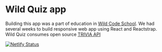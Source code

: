 # Wild Quiz app

Building this app was a part of education in [Wild Code School](https://wildcodeschool.com/). We had several weeks to build responsive web app using React and Reactstrap. Wild Quiz consumes open source [TRIVIA API](https://opentdb.com/api_config.php)

[![Netlify Status](https://api.netlify.com/api/v1/badges/903736cf-01ff-49a7-ac1a-3e33048eb0c8/deploy-status)](https://app.netlify.com/sites/wild-quiz/deploys)

